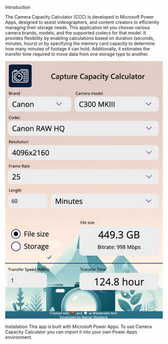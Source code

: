 Introduction

The Camera Capacity Calculator (CCC) is developed in Microsoft Power Apps, designed to assist videographers, and content creators to efficiently managing their storage needs. This application let you choose various camera brands, models, and the supported codecs for that model. It provides flexibility by enabling calculations based on duration (seconds, minutes, hours) or by specifying the memory card capacity to determine how many minutes of footage it can hold. Additionally, it estimates the transfer time required to move data from one storage type to another.

![Screenshot](ccc_screenshot.jpg)

Installation
This app is built with Microsoft Power Apps. To use Camera Capacity Calculator you can import it into your own Power Apps environment.
